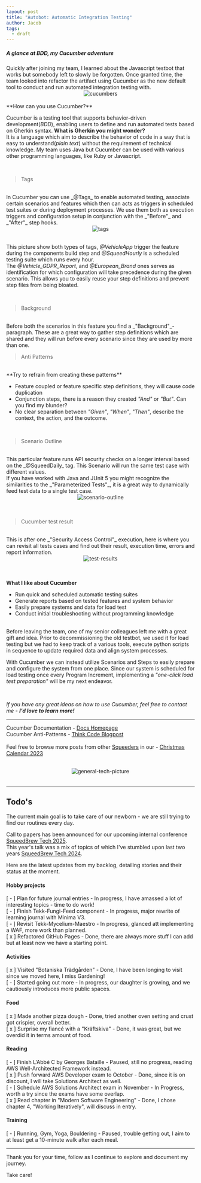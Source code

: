 ```yaml
---
layout: post
title: "Autobot: Automatic Integration Testing"
author: Jacob
tags:
  - draft
---
```

<h5>A glance at BDD, my Cucumber adventure</h5>
Quickly after joining my team, I learned about the Javascript testbot that works but somebody left to slowly be forgotten.
Once granted time, the team looked into refactor the artifact using Cucumber as the new default tool to conduct and run automated integration testing with.

<br/>
<div style="text-align: center"><img class="medium-img" title="cucumbers" alt="cucumbers" src="/assets/posts/cucumber-and-bdd/cucumbers.jpg"></div>
<br/>
**How can you use Cucumber?**

Cucumber is a testing tool that supports behavior-driven development(_BDD_), enabling users to define and run automated tests based on Gherkin syntax. **What is Gherkin you might wonder?**
<br/>
It is a language which aim to describe the behavior of code in a way that is easy to understand(_plain text_) without the requirement of technical knowledge. 
My team uses Java but Cucumber can be used with various other programming languages, like Ruby or Javascript.

<br/>

>Tags

<br/>
In Cucumber you can use _@Tags_ to enable automated testing, associate certain scenarios and features which then can acts as triggers in scheduled test suites or during deployment processes. 
We use them both as execution triggers and configuration setup in conjunction with the _"Before"_ and _"After"_ step hooks.

<br/>
<div style="text-align: center"><img title="tags" alt="tags" src="/assets/posts/cucumber-and-bdd/tags.png"></div>
<br/>

This picture show both types of tags, _@VehicleApp_ trigger the feature during the components build step and _@SqueedHourly_ is a scheduled testing suite which runs every hour.
<br/>
The _@Vehicle_GDPR_Report_, and _@European_Brand_ ones serves as identification for which configuration will take precedence during the given scenario.
This allows you to easily reuse your step definitions and prevent step files from being bloated.

<br/>

>Background

<br/>
Before both the scenarios in this feature you find a _"Background"_-paragraph. These are a great way to gather step definitions which are shared and they will run before every scenario since they are used by more than one.

<br/>

>Anti Patterns

<br/>
**Try to refrain from creating these patterns**

- Feature coupled or feature specific step definitions, they will cause code duplication
- Conjunction steps, there is a reason they created _"And"_ or _"But"_. Can you find my blunder?
- No clear separation between _"Given"_, _"When"_, _"Then"_, describe the context, the action, and the outcome.

<br/>

>Scenario Outline

<br/>
This particular feature runs API security checks on a longer interval based on the _@SqueedDaily_ tag. This Scenario will run the same test case with different values. 
<br/>
If you have worked with Java and JUnit 5 you might recognize the similarities to the _"Parameterized Tests"_, it is a great way to dynamically feed test data to a single test case.

<br/>
<div style="text-align: center"><img title="scenario-outline" alt="scenario-outline" src="/assets/posts/cucumber-and-bdd/scenario-outline.png"></div>
<br/>
<br/>

>Cucumber test result

<br/>
This is after one _"Security Access Control"_ execution, here is where you can revisit all tests cases and find out their result, execution time, errors and report information.

<br/>
<div style="text-align: center"><img title="test-results" alt="test-results" src="/assets/posts/cucumber-and-bdd/test-results.png"></div>
<br/>
<br/>

**What I like about Cucumber**

- Run quick and scheduled automatic testing suites
- Generate reports based on tested features and system behavior
- Easily prepare systems and data for load test
- Conduct initial troubleshooting without programming knowledge

<br/>
Before leaving the team, one of my senior colleagues left me with a great gift and idea. 
Prior to decommissioning the old testbot, we used it for load testing but we had to keep track of a various tools, execute python scripts in sequence to update required data and align system processes. 

With Cucumber we can instead utilize Scenarios and Steps to easily prepare and configure the system from one place. 
Since our system is scheduled for load testing once every Program Increment, implementing a _"one-click load test preparation"_ will be my next endeavor.

<br/>

_If you have any great ideas on how to use Cucumber, feel free to contact me - **I'd love to learn more!**_

---
Cucumber Documentation - <a href="https://cucumber.io/docs/cucumber/" class="static-link">Docs Homepage</a>
<br/>
Cucumber Anti-Patterns - <a href="https://www.thinkcode.se/blog/2016/06/22/cucumber-antipatterns" class="static-link">Think Code Blogpost</a>
<br/>
<br/>
Feel free to browse more posts from other <a href="https://www.squeed.com/vilka-vi-aer/squeeders/" class="static-link">Squeeders</a> in our - <a href="https://www.squeed.com/julkalender-2023/" class="static-link">Christmas Calendar 2023</a>

<br/>
<div style="text-align: center"><img class="small-img" title="general-tech-picture" alt="general-tech-picture" src="/assets/posts/cucumber-and-bdd/general-tech-picture.png"></div>
<br/>

---

## Todo's
The current main goal is to take care of our newborn - we are still trying to find our routines every day.

Call to papers has been announced for our upcoming internal conference <a href="https://squeedbrew-tech-2025.sessionize.com/" class="static-link">SqueedBrew Tech 2025</a>.
<br/>
This year's talk was a mix of topics of which I've stumbled upon last two years <a href="https://squeedbrew-tech-2024.sessionize.com/" class="static-link">SqueedBrew Tech 2024</a>.

Here are the latest updates from my backlog, detailing stories and their status at the moment.

#### Hobby projects
[ - ] Plan for future journal entries - In progress, I have amassed a lot of interesting topics - time to do work!
<br/>
[ - ] Finish Tekk-Fungi-Feed component - In progress, major rewrite of learning journal with Minima V3.
<br/>
[ - ] Revisit Tekk-Mycelium-Maestro - In progress, glanced att implementing a WAF, more work than planned.
<br/>
[ x ] Refactored GitHub Pages - Done, there are always more stuff I can add but at least now we have a starting point.

#### Activities
[ x ] Visited "Botaniska Trädgården" - Done, I have been longing to visit since we moved here, I miss Gardening!
<br/>
[ - ] Started going out more - In progress, our daughter is growing, and we cautiously introduces more public spaces.


####  Food
[ x ] Made another pizza dough - Done, tried another oven setting and crust got crispier, overall better.
<br/>
[ x ] Surprise my fiancé with a "Kräftskiva" - Done, it was great, but we overdid it in terms amount of food.

#### Reading
[ - ] Finish L'Abbé C by Georges Bataille - Paused, still no progress, reading AWS Well-Architected Framework instead.
<br/>
[ x ] Push forward AWS Developer exam to October - Done, since it is on discount, I will take Solutions Architect as well.
<br/>
[ - ] Schedule AWS Solutions Architect exam in November - In Progress, worth a try since the exams have some overlap.
<br/>
[ x ] Read chapter in "Modern Software Engineering" - Done, I chose chapter 4, "Working Iteratively", will discuss in entry.

#### Training
[ - ] Running, Gym, Yoga, Bouldering - Paused, trouble getting out, I aim to at least get a 10-minute walk after each meal.


---
Thank you for your time, follow as I continue to explore and document my journey.

Take care!